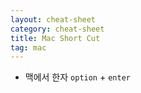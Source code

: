 ```yaml
---
layout: cheat-sheet
category: cheat-sheet
title: Mac Short Cut
tag: mac
---
```


- 맥에서 한자 `option` + `enter`
